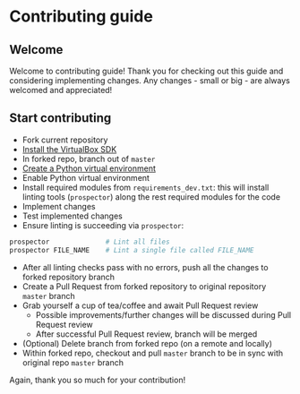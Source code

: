 # Contributing guide

## Welcome

Welcome to contributing guide! Thank you for checking out this guide and considering implementing changes. Any changes - small or big - are always welcomed and appreciated!

## Start contributing

- Fork current repository
- [Install the VirtualBox SDK](supplementary-materials/virtualbox-sdk/README.md)
- In forked repo, branch out of `master`
- [Create a Python virtual environment](https://docs.python.org/3/library/venv.html#creating-virtual-environments)
- Enable Python virtual environment
- Install required modules from `requirements_dev.txt`: this will install linting tools (`prospector`) along the rest required modules for the code
- Implement changes
- Test implemented changes
- Ensure linting is succeeding via `prospector`:

```bash
prospector              # Lint all files
prospector FILE_NAME    # Lint a single file called FILE_NAME
```

- After all linting checks pass with no errors, push all the changes to forked repository branch
- Create a Pull Request from forked repository to original repository `master` branch
- Grab yourself a cup of tea/coffee and await Pull Request review
  - Possible improvements/further changes will be discussed during Pull Request review
  - After successful Pull Request review, branch will be merged
- (Optional) Delete branch from forked repo (on a remote and locally)
- Within forked repo, checkout and pull `master` branch to be in sync with original repo `master` branch

Again, thank you so much for your contribution!
